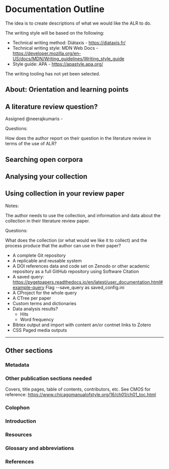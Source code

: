 # Documentation Outline

The idea is to create descriptions of what we would like the ALR to do.

The writing style will be based on the following:

  - Technical writing method: Diátaxis - https://diataxis.fr/
  - Technical writing style: MDN Web Docs - https://developer.mozilla.org/en-US/docs/MDN/Writing_guidelines/Writing_style_guide
  - Style guide: APA - https://apastyle.apa.org/

The writing tooling has not yet been selected.

## About: Orientation and learning points

## A literature review question?

Assigned @neerajkumaris - 

Questions: 

How does the author report on their question in the literature review in terms of the use of ALR?

## Searching open corpora

## Analysing your collection

## Using collection in your review paper

Notes: 

The author needs to use the collection, and information and data about the collection in their literature review paper. 

Questions:

What does the collection (or what would we like it to collect) and the process produce that the author can use in their paper?

  - A complete Git repository
  - A replicable and reusable system
  - A DOI references data and code set on Zenodo or other academic repository as a full GitHub repository using Software Citation
  - A saved query: https://pygetpapers.readthedocs.io/en/latest/user_documentation.html#example-query Flag --save_query as saved_config.ini
  - A CProject for the whole query
  - A CTree per paper
  - Custom terms and dictionaries
  - Data analysis results?
    - Hits
    - Word frequency
  - Bibtex output and import with content an/or contnet links to Zotero
  - CSS Paged media outputs



---

## Other sections

### Metadata

### Other publication sections needed

Covers, title pages, table of contents, contributors, etc. See CMOS for reference: https://www.chicagomanualofstyle.org/16/ch01/ch01_toc.html

### Colophon

### Introduction

### Resources

### Glossary and abbreviations

### References


